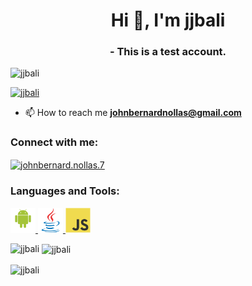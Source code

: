 <h1 align="center">Hi 👋, I'm jjbali</h1>
<h3 align="center">- This is a test account.</h3>

<p align="left"> <img src="https://komarev.com/ghpvc/?username=jjbali&label=Profile%20views&color=0e75b6&style=flat" alt="jjbali" /> </p>

<p align="left"> <a href="https://github.com/ryo-ma/github-profile-trophy"><img src="https://github-profile-trophy.vercel.app/?username=jjbali" alt="jjbali" /></a> </p>

- 📫 How to reach me **johnbernardnollas@gmail.com**

<h3 align="left">Connect with me:</h3>
<p align="left">
<a href="https://fb.com/johnbernard.nollas.7" target="blank"><img align="center" src="https://raw.githubusercontent.com/rahuldkjain/github-profile-readme-generator/master/src/images/icons/Social/facebook.svg" alt="johnbernard.nollas.7" height="30" width="40" /></a>
</p>

<h3 align="left">Languages and Tools:</h3>
<p align="left"> <a href="https://developer.android.com" target="_blank" rel="noreferrer"> <img src="https://raw.githubusercontent.com/devicons/devicon/master/icons/android/android-original-wordmark.svg" alt="android" width="40" height="40"/> </a> <a href="https://www.java.com" target="_blank" rel="noreferrer"> <img src="https://raw.githubusercontent.com/devicons/devicon/master/icons/java/java-original.svg" alt="java" width="40" height="40"/> </a> <a href="https://developer.mozilla.org/en-US/docs/Web/JavaScript" target="_blank" rel="noreferrer"> <img src="https://raw.githubusercontent.com/devicons/devicon/master/icons/javascript/javascript-original.svg" alt="javascript" width="40" height="40"/> </a> </p>

<p><img align="left" src="https://github-readme-stats.vercel.app/api/top-langs?username=jjbali&show_icons=true&locale=en&layout=compact" alt="jjbali" /></p>

<p>&nbsp;<img align="center" src="https://github-readme-stats.vercel.app/api?username=jjbali&show_icons=true&locale=en" alt="jjbali" /></p>

<p><img align="center" src="https://github-readme-streak-stats.herokuapp.com/?user=jjbali&" alt="jjbali" /></p>
